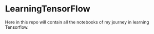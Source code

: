 # LearningTensorFlow
Here in this repo will contain all the notebooks of my journey in learning Tensorflow.
